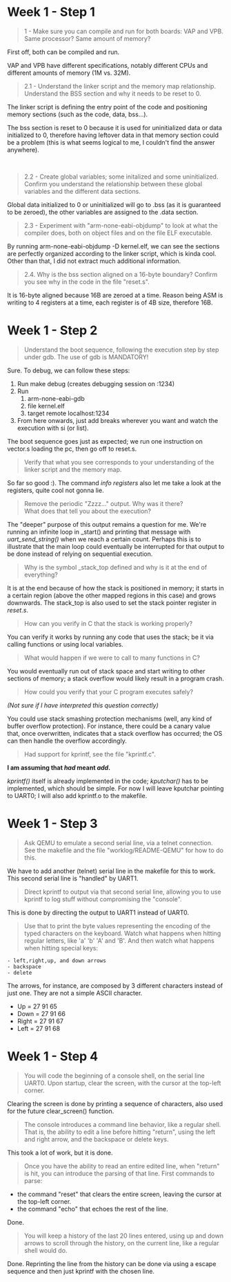 # Week 1 - Step 1

> 1 - Make sure you can compile and run for both boards: VAP and VPB.
Same processor? Same amount of memory?
 
First off, both can be compiled and run. 


VAP and VPB have different specifications, notably different CPUs and different amounts of memory (1M vs. 32M).

> 2.1 - Understand the linker script and the memory map relationship. Understand the BSS section and why it needs to be reset to 0.

The linker script is defining the entry point of the code and positioning memory sections (such as the code, data, bss...). 

The bss section is reset to 0 because it is used for uninitialized data or data initialized to 0, therefore having leftover data in that memory section could be a problem (this is what seems logical to me, I couldn't find the answer anywhere).

<br>

> 2.2 - Create global variables; some initalized and some uninitialized. Confirm you understand the relationship between these global variables and the different data sections.

Global data initialized to 0 or uninitialized will go to .bss (as it is guaranteed to be zeroed), the other variables are assigned to the .data section.

> 2.3 - Experiment with "arm-none-eabi-objdump" to look at what the compiler does, both on object files and on the file ELF executable.

By running arm-none-eabi-objdump -D kernel.elf, we can see the sections are perfectly organized according to the linker script, which is kinda cool. Other than that, I did not extract much additional information.

>2.4. Why is the bss section aligned on a 16-byte boundary? Confirm you see why in the code in the file "reset.s".

It is 16-byte aligned because 16B are zeroed at a time. Reason being ASM is writing to 4 registers at a time, each register is of 4B size, therefore 16B.

# Week 1 - Step 2
> Understand the boot sequence, following the execution step by step under gdb. The use of gdb is MANDATORY!

Sure. To debug, we can follow these steps:
1. Run make debug (creates debugging session on :1234)
2. Run
    1. arm-none-eabi-gdb
    2. file kernel.elf
    3. target remote localhost:1234
3. From here onwards, just add breaks wherever you want and watch the execution with si (or list).

The boot sequence goes just as expected; we run one instruction on vector.s loading the pc, then go off to reset.s.

> Verify that what you see corresponds to your understanding of the linker script and the memory map.

So far so good :). The command *info registers* also let me take a look at the registers, quite cool not gonna lie. 

> Remove the periodic "Zzzz..." output. Why was it there?  
What does that tell you about the execution?

The "deeper" purpose of this output remains a question for me. We're running an infinite loop in _start() and printing that message with *uart_send_string()* when we reach a certain count. Perhaps this is to illustrate that the main loop could eventually be interrupted for that output to be done instead of relying on sequential execution.

> Why is the symbol _stack_top defined and why is it at the end of
everything?

It is at the end because of how the stack is positioned in memory; it starts in a certain region (above the other mapped regions in this case) and grows downwards. The stack_top is also used to set the stack pointer register in *reset.s*.

> How can you verify in C that the stack is working properly?

You can verify it works by running any code that uses the stack; be it via calling functions or using local variables.

> What would happen if we were to call to many functions in C?

You would eventually run out of stack space and start writing to other sections of memory; a stack overflow would likely result in a program crash.


> How could you verify that your C program executes safely?

*(Not sure if I have interpreted this question correctly)*

You could use stack smashing protection mechanisms (well, any kind of buffer overflow protection). For instance, there could be a canary value that, once overwritten, indicates that a stack overflow has occurred; the OS can then handle the overflow accordingly.



> Had support for kprintf, see the file "kprintf.c".

**I am assuming that *had* meant *add*.**

*kprintf()* itself is already implemented in the code; *kputchar()* has to be implemented, which should be simple. For now I will leave kputchar pointing to UART0; I will also add kprintf.o to the makefile.

# Week 1 - Step 3

> Ask QEMU to emulate a second serial line, via a telnet connection.
See the makefile and the file "worklog/README-QEMU" for how to do this.

We have to add another (telnet) serial line in the makefile for this to work. This second serial line is "handled" by UART1.

> Direct kprintf to output via that second serial line, allowing you
to use kprintf to log stuff without compromising the "console".

This is done by directing the output to UART1 instead of UART0.

> Use that to print the byte values representing the encoding
of the typed characters on the keyboard. Watch what happens
when hitting regular letters, like 'a' 'b' 'A' and 'B'.
And then watch what happens when hitting special keys:

	- left,right,up, and down arrows
	- backspace
	- delete


The arrows, for instance, are composed by 3 different characters instead of just one. They are not a simple ASCII character.
- Up = 27 91 65
- Down = 27 91 66
- Right = 27 91 67
- Left = 27 91 68

# Week 1 - Step 4
> You will code the beginning of a console shell, on the 
serial line UART0. Upon startup, clear the screen, with
the cursor at the top-left corner.

Clearing the screen is done by printing a sequence of characters, also used for the future clear_screen() function.

> The console introduces a command line behavior, like a 
regular shell. That is, the ability to edit a line before 
hitting "return", using the left and right arrow, 
and the backspace or delete keys.

This took a lot of work, but it is done.

> Once you have the ability to read an entire edited line,
when "return" is hit, you can introduce the parsing of that
line. First commands to parse:
  - the command "reset" that clears the entire screen,
    leaving the cursor at the top-left corner.
  - the command "echo" that echoes the rest of the line.    

Done.

> You will keep a history of the last 20 lines entered,
using up and down arrows to scroll through the history,
on the current line, like a regular shell would do.

Done. Reprinting the line from the history can be done via using a escape sequence and then just kprintf with the chosen line.
